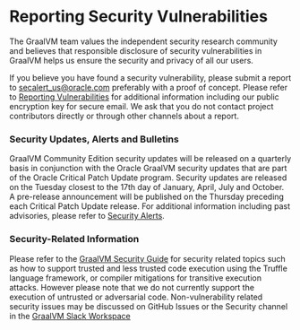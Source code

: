 # Reporting Security Vulnerabilities

The GraalVM team values the independent security research community and believes that responsible disclosure of security vulnerabilities in GraalVM helps us ensure the security and privacy of all our users.

If you believe you have found a security vulnerability, please submit a report to secalert_us@oracle.com preferably with a proof of concept. Please refer to [Reporting Vulnerabilities](https://www.oracle.com/corporate/security-practices/assurance/vulnerability/reporting.html) for additional information including our public encryption key for secure email. We ask that you do not contact project contributors directly or through other channels about a report.

### Security Updates, Alerts and Bulletins

GraalVM Community Edition security updates will be released on a quarterly basis in conjunction with the Oracle GraalVM security updates that are part of the Oracle Critical Patch Update program. Security updates are released on the Tuesday closest to the 17th day of January, April, July and October. A pre-release announcement will be published on the Thursday preceding each Critical Patch Update release. For additional information including past advisories, please refer to [Security Alerts](https://www.oracle.com/security-alerts/).

### Security-Related Information

Please refer to the [GraalVM Security Guide](https://www.graalvm.org/latest/security-guide/) for security related topics such as how to support trusted and less trusted code execution using the Truffle language framework, or compiler mitigations for transitive execution attacks. However please note that we do not currently support the execution of untrusted or adversarial code. Non-vulnerability related security issues may be discussed on GitHub Issues or the Security channel in the [GraalVM Slack Workspace](https://graalvm.slack.com/)
